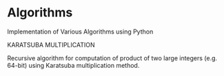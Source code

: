 # Algorithms
 Implementation of Various Algorithms using Python

 KARATSUBA MULTIPLICATION
 
 Recursive algorithm for computation of product of two large integers (e.g. 64-bit) using Karatsuba multiplication method.
